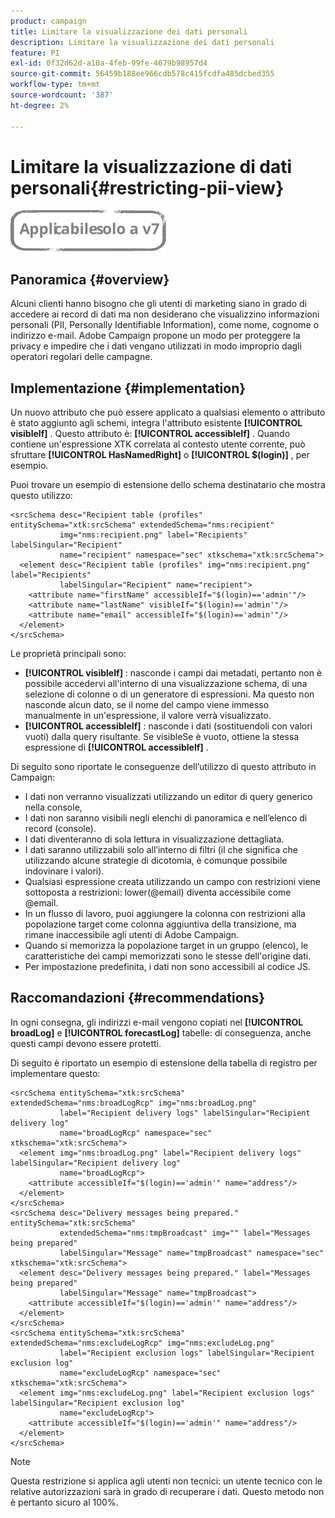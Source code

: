 ```yaml
---
product: campaign
title: Limitare la visualizzazione dei dati personali
description: Limitare la visualizzazione dei dati personali
feature: PI
exl-id: 0f32d62d-a10a-4feb-99fe-4679b98957d4
source-git-commit: 56459b188ee966cdb578c415fcdfa485dcbed355
workflow-type: tm+mt
source-wordcount: '387'
ht-degree: 2%

---
```


# Limitare la visualizzazione di dati personali{#restricting-pii-view}

![](../../assets/v7-only.svg)

## Panoramica {#overview}

Alcuni clienti hanno bisogno che gli utenti di marketing siano in grado di accedere ai record di dati ma non desiderano che visualizzino informazioni personali (PII, Personally Identifiable Information), come nome, cognome o indirizzo e-mail. Adobe Campaign propone un modo per proteggere la privacy e impedire che i dati vengano utilizzati in modo improprio dagli operatori regolari delle campagne.

## Implementazione {#implementation}

Un nuovo attributo che può essere applicato a qualsiasi elemento o attributo è stato aggiunto agli schemi, integra l&#39;attributo esistente **[!UICONTROL visibleIf]** . Questo attributo è: **[!UICONTROL accessibleIf]** . Quando contiene un&#39;espressione XTK correlata al contesto utente corrente, può sfruttare **[!UICONTROL HasNamedRight]** o **[!UICONTROL $(login)]** , per esempio.

Puoi trovare un esempio di estensione dello schema destinatario che mostra questo utilizzo:

```
<srcSchema desc="Recipient table (profiles" entitySchema="xtk:srcSchema" extendedSchema="nms:recipient"
           img="nms:recipient.png" label="Recipients" labelSingular="Recipient"
           name="recipient" namespace="sec" xtkschema="xtk:srcSchema">
  <element desc="Recipient table (profiles" img="nms:recipient.png" label="Recipients"
           labelSingular="Recipient" name="recipient">
    <attribute name="firstName" accessibleIf="$(login)=='admin'"/>
    <attribute name="lastName" visibleIf="$(login)=='admin'"/>
    <attribute name="email" accessibleIf="$(login)=='admin'"/>
  </element>
</srcSchema>
```

Le proprietà principali sono:

* **[!UICONTROL visibleIf]** : nasconde i campi dai metadati, pertanto non è possibile accedervi all&#39;interno di una visualizzazione schema, di una selezione di colonne o di un generatore di espressioni. Ma questo non nasconde alcun dato, se il nome del campo viene immesso manualmente in un&#39;espressione, il valore verrà visualizzato.
* **[!UICONTROL accessibleIf]** : nasconde i dati (sostituendoli con valori vuoti) dalla query risultante. Se visibleSe è vuoto, ottiene la stessa espressione di **[!UICONTROL accessibleIf]** .

Di seguito sono riportate le conseguenze dell’utilizzo di questo attributo in Campaign:

* I dati non verranno visualizzati utilizzando un editor di query generico nella console,
* I dati non saranno visibili negli elenchi di panoramica e nell’elenco di record (console).
* I dati diventeranno di sola lettura in visualizzazione dettagliata.
* I dati saranno utilizzabili solo all’interno di filtri (il che significa che utilizzando alcune strategie di dicotomia, è comunque possibile indovinare i valori).
* Qualsiasi espressione creata utilizzando un campo con restrizioni viene sottoposta a restrizioni: lower(@email) diventa accessibile come @email.
* In un flusso di lavoro, puoi aggiungere la colonna con restrizioni alla popolazione target come colonna aggiuntiva della transizione, ma rimane inaccessibile agli utenti di Adobe Campaign.
* Quando si memorizza la popolazione target in un gruppo (elenco), le caratteristiche dei campi memorizzati sono le stesse dell&#39;origine dati.
* Per impostazione predefinita, i dati non sono accessibili al codice JS.

## Raccomandazioni {#recommendations}

In ogni consegna, gli indirizzi e-mail vengono copiati nel **[!UICONTROL broadLog]** e **[!UICONTROL forecastLog]** tabelle: di conseguenza, anche questi campi devono essere protetti.

Di seguito è riportato un esempio di estensione della tabella di registro per implementare questo:

```
<srcSchema entitySchema="xtk:srcSchema" extendedSchema="nms:broadLogRcp" img="nms:broadLog.png"
           label="Recipient delivery logs" labelSingular="Recipient delivery log"
           name="broadLogRcp" namespace="sec" xtkschema="xtk:srcSchema">
  <element img="nms:broadLog.png" label="Recipient delivery logs" labelSingular="Recipient delivery log"
           name="broadLogRcp">
    <attribute accessibleIf="$(login)=='admin'" name="address"/>
  </element>
</srcSchema>
<srcSchema desc="Delivery messages being prepared." entitySchema="xtk:srcSchema"
           extendedSchema="nms:tmpBroadcast" img="" label="Messages being prepared"
           labelSingular="Message" name="tmpBroadcast" namespace="sec" xtkschema="xtk:srcSchema">
  <element desc="Delivery messages being prepared." label="Messages being prepared"
           labelSingular="Message" name="tmpBroadcast">
    <attribute accessibleIf="$(login)=='admin'" name="address"/>
  </element>
</srcSchema>
<srcSchema entitySchema="xtk:srcSchema" extendedSchema="nms:excludeLogRcp" img="nms:excludeLog.png"
           label="Recipient exclusion logs" labelSingular="Recipient exclusion log"
           name="excludeLogRcp" namespace="sec" xtkschema="xtk:srcSchema">
  <element img="nms:excludeLog.png" label="Recipient exclusion logs" labelSingular="Recipient exclusion log"
           name="excludeLogRcp">
    <attribute accessibleIf="$(login)=='admin'" name="address"/>
  </element>
</srcSchema>
```

>[!NOTE]
>
>Questa restrizione si applica agli utenti non tecnici: un utente tecnico con le relative autorizzazioni sarà in grado di recuperare i dati. Questo metodo non è pertanto sicuro al 100%.
